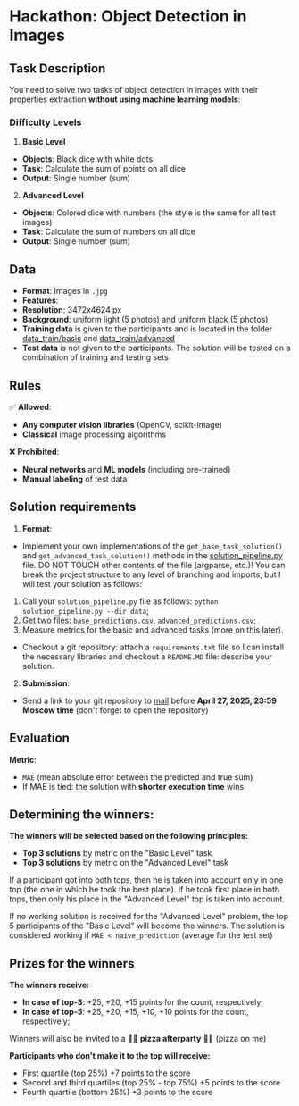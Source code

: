 # Hackathon: Object Detection in Images

## Task Description
You need to solve two tasks of object detection in images with their properties extraction **without using machine learning models**:

### Difficulty Levels
1. **Basic Level**
- **Objects**: Black dice with white dots
- **Task**: Calculate the sum of points on all dice
- **Output**: Single number (sum)

2. **Advanced Level**
- **Objects**: Colored dice with numbers (the style is the same for all test images)
- **Task**: Calculate the sum of numbers on all dice
- **Output**: Single number (sum)

## Data
- **Format**: Images in `.jpg`
- **Features**:
- **Resolution**: 3472x4624 px
- **Background**: uniform light (5 photos) and uniform black (5 photos)
- **Training data** is given to the participants and is located in the folder [data_train/basic](data_train/basic) and [data_train/advanced](data_train/advanced)
- **Test data** is not given to the participants. The solution will be tested on a combination of training and testing sets

## Rules
✅ **Allowed**:
- **Any computer vision libraries** (OpenCV, scikit-image)
- **Classical** image processing algorithms

❌ **Prohibited**:
- **Neural networks** and **ML models** (including pre-trained)
- **Manual labeling** of test data

## Solution requirements
1. **Format**:
- Implement your own implementations of the `get_base_task_solution()` and `get_advanced_task_solution()` methods in the [solution_pipeline.py](solution_pipeline.py) file. DO NOT TOUCH other contents of the file (argparse, etc.)! You can break the project structure to any level of branching and imports, but I will test your solution as follows:

1. Call your `solution_pipeline.py` file as follows: `python solution_pipeline.py --dir data`;
2. Get two files: `base_predictions.csv`, `advanced_predictions.csv`;
3. Measure metrics for the basic and advanced tasks (more on this later).

- Checkout a git repository: attach a `requirements.txt` file so I can install the necessary libraries and checkout a `README.MD` file: describe your solution.

2. **Submission**:
- Send a link to your git repository to [mail](gruzdev-as@yandex.ru) before **April 27, 2025, 23:59 Moscow time** (don't forget to open the repository)

## Evaluation
**Metric**:
- `MAE` (mean absolute error between the predicted and true sum)
- If MAE is tied: the solution with **shorter execution time** wins

## Determining the winners:

**The winners will be selected based on the following principles:**
- **Top 3 solutions** by metric on the "Basic Level" task
- **Top 3 solutions** by metric on the "Advanced Level" task

If a participant got into both tops, then he is taken into account only in one top (the one in which he took the best place). If he took first place in both tops, then only his place in the "Advanced Level" top is taken into account.

If no working solution is received for the "Advanced Level" problem, the top 5 participants of the "Basic Level" will become the winners. The solution is considered working if `MAE < naive_prediction` (average for the test set)

## Prizes for the winners

**The winners receive:**
- **In case of top-3**: +25, +20, +15 points for the count, respectively;
- **In case of top-5**: +25, +20, +15, +10, +10 points for the count, respectively;

Winners will also be invited to a 🍕🍕 **pizza afterparty** 🍕🍕 (pizza on me)

**Participants who don't make it to the top will receive:**

- First quartile (top 25%) +7 points to the score
- Second and third quartiles (top 25% - top 75%) +5 points to the score
- Fourth quartile (bottom 25%) +3 points to the score